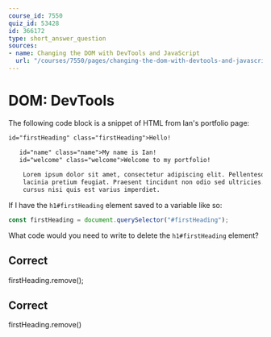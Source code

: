 ```yaml
---
course_id: 7550
quiz_id: 53428
id: 366172
type: short_answer_question
sources:
- name: Changing the DOM with DevTools and JavaScript
  url: "/courses/7550/pages/changing-the-dom-with-devtools-and-javascript?module_item_id=627528"
---
```


# DOM: DevTools

The following code block is a snippet of HTML from Ian's portfolio page:

```html
id="firstHeading" class="firstHeading">Hello!

   id="name" class="name">My name is Ian!
   id="welcome" class="welcome">Welcome to my portfolio!
  
    Lorem ipsum dolor sit amet, consectetur adipiscing elit. Pellentesque
    lacinia pretium feugiat. Praesent tincidunt non odio sed ultricies. Fusce
    cursus nisi quis est varius imperdiet.
```

If I have the `h1#firstHeading` element saved to a variable like so:

```javascript
const firstHeading = document.querySelector("#firstHeading");
```

What code would you need to write to delete the `h1#firstHeading` element?

## Correct

firstHeading.remove();

## Correct

firstHeading.remove()
